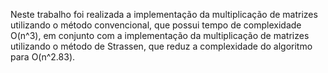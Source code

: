 Neste trabalho foi realizada a implementação da multiplicação de matrizes utilizando o método convencional, que possui tempo de complexidade O(n^3), em conjunto com a implementação da multiplicação de matrizes utilizando o método de Strassen, que reduz a complexidade do algoritmo para O(n^2.83).
